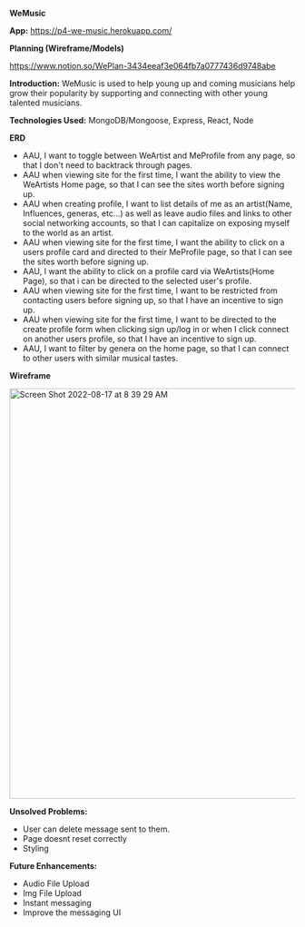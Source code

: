 **WeMusic**

**App:** https://p4-we-music.herokuapp.com/

**Planning (Wireframe/Models)**

https://www.notion.so/WePlan-3434eeaf3e064fb7a0777436d9748abe

**Introduction:** WeMusic is used to help young up and coming musicians help grow their popularity by supporting and connecting with other young talented musicians.

**Technologies Used:** MongoDB/Mongoose, Express, React, Node


**ERD**

- AAU, I want to toggle between WeArtist and MeProfile from any page, so that I don't need to backtrack through pages.
- AAU when viewing site for the first time, I want the ability to view the WeArtists Home page, so that I can see the sites worth before signing up.
- AAU when creating profile, I want to list details of me as an artist(Name, Influences, generas, etc...) as well as leave audio files and links to other social networking accounts, so that I can capitalize on exposing myself to the world as an artist.
- AAU when viewing site for the first time, I want the ability to click on a users profile card and directed to their MeProfile page, so that I can see the sites worth before signing up.
- AAU, I want the ability to click on a profile card via WeArtists(Home Page), so that i can be directed to the selected user's profile.
- AAU when viewing site for the first time, I want to be restricted from contacting users before signing up, so that I have an incentive to sign up.
- AAU when viewing site for the first time, I want to be directed to the create profile form when clicking sign up/log in or when I click connect on another users profile, so that I have an incentive to sign up.
- AAU, I want to filter by genera on the home page, so that I can connect to other users with similar musical tastes.

**Wireframe**

<img width="723" alt="Screen Shot 2022-08-17 at 8 39 29 AM" src="https://user-images.githubusercontent.com/93361045/185182648-88b4228e-8c3e-481d-9cfd-25bce0e2696e.png">


**Unsolved Problems:** 
- User can delete message sent to them.
- Page doesnt reset correctly
- Styling

**Future Enhancements:**
- Audio File Upload
- Img File Upload
- Instant messaging
- Improve the messaging UI
